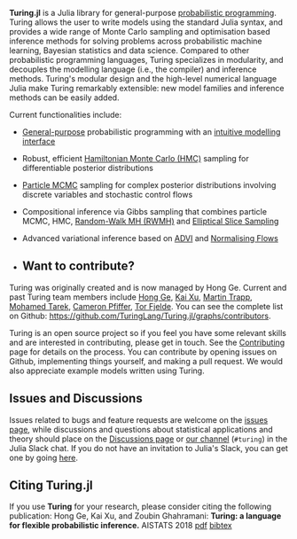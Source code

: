 **Turing.jl** is a Julia library for general-purpose [probabilistic programming](https://en.wikipedia.org/wiki/Probabilistic_programming_language).
Turing allows the user to write models using the standard Julia syntax, 
and provides a wide range of Monte Carlo sampling and optimisation based 
inference methods for solving problems across probabilistic machine learning, 
Bayesian statistics and data science. Compared to other probabilistic programming languages, 
Turing specializes in modularity, and decouples the modelling language (i.e., the compiler) and inference methods. 
Turing's modular design and the high-level numerical language Julia make Turing remarkably extensible: new model families and inference methods can be easily added.

Current functionalities include:

- [General-purpose](https://turinglang.org/dev/tutorials/06-infinite-mixture-model/) probabilistic programming with an [intuitive modelling interface](https://turinglang.org/dev/tutorials/00-introduction/)
- Robust, efficient [Hamiltonian Monte Carlo (HMC)](https://github.com/TuringLang/AdvancedHMC.jl) sampling for differentiable posterior distributions
- [Particle MCMC](https://github.com/TuringLang/AdvancedPS.jl) sampling for complex posterior distributions involving discrete variables and stochastic control flows
- Compositional inference via Gibbs sampling that combines particle MCMC, HMC, [Random-Walk MH (RWMH)](https://github.com/TuringLang/AdvancedMH.jl) and [Elliptical Slice Sampling](https://github.com/TuringLang/Turing.jl/blob/master/src/inference/ess.jl)
- Advanced variational inference based on [ADVI](https://github.com/TuringLang/AdvancedVI.jl) and [Normalising Flows](https://github.com/TuringLang/Bijectors.jl)

- ## Want to contribute?

Turing was originally created and is now managed by Hong Ge. Current and past Turing team members include [Hong Ge](http://mlg.eng.cam.ac.uk/hong/), [Kai Xu](http://mlg.eng.cam.ac.uk/?portfolio=kai-xu), [Martin Trapp](http://martint.blog), [Mohamed Tarek](https://github.com/mohamed82008), [Cameron Pfiffer](https://business.uoregon.edu/faculty/cameron-pfiffer), [Tor Fjelde](http://retiredparkingguard.com/about.html).
You can see the complete list on Github: https://github.com/TuringLang/Turing.jl/graphs/contributors.

Turing is an open source project so if you feel you have some relevant skills and are interested in contributing, please get in touch. See the [Contributing](https://turinglang.org/dev/docs/contributing/guide) page for details on the process. You can contribute by opening issues on Github, implementing things yourself, and making a pull request. We would also appreciate example models written using Turing.

## Issues and Discussions
Issues related to bugs and feature requests are welcome on the [issues page](https://github.com/TuringLang/Turing.jl/issues), while discussions and questions about statistical applications and theory should place on the [Discussions page](https://github.com/TuringLang/Turing.jl/discussions) or [our channel](https://julialang.slack.com/messages/turing/) (`#turing`) in the Julia Slack chat. If you do not have an invitation to Julia's Slack, you can get one by going [here](https://julialang.org/slack/).


## Citing Turing.jl ##
If you use **Turing** for your research, please consider citing the following publication: Hong Ge, Kai Xu, and Zoubin Ghahramani: **Turing: a language for flexible probabilistic inference.** AISTATS 2018 [pdf](http://proceedings.mlr.press/v84/ge18b.html) [bibtex](https://github.com/TuringLang/Turing.jl/blob/master/CITATION.bib)

